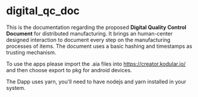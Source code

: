 # digital_qc_doc
This is the documentation regarding the proposed **Digital Quality Control Document** for distributed manufacturing. It brings an human-center designed interaction to document every step on the manufacturing processes of items. The document uses a basic hashing and timestamps as trusting mechanism.

To use the apps please import the .aia files into https://creator.kodular.io/ and then choose export to pkg for android devices.

The Dapp uses yarn, you'll need to have nodejs and yarn installed in your system.
